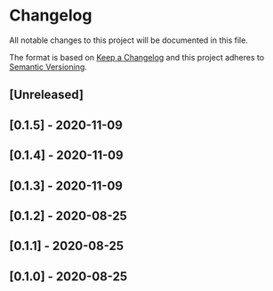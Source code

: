 # Changelog

All notable changes to this project will be documented in this file.

The format is based on [Keep a Changelog](http://keepachangelog.com/en/1.0.0/)
and this project adheres to [Semantic Versioning](http://semver.org/spec/v2.0.0.html).

## [Unreleased]

## [0.1.5] - 2020-11-09

## [0.1.4] - 2020-11-09

## [0.1.3] - 2020-11-09

## [0.1.2] - 2020-08-25

## [0.1.1] - 2020-08-25

## [0.1.0] - 2020-08-25
